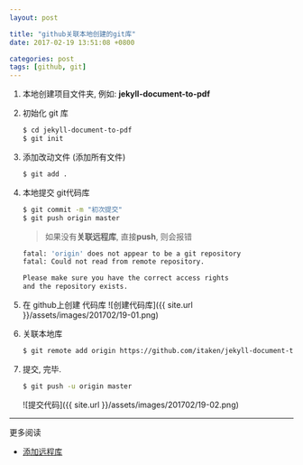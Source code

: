 ```yaml
---
layout: post

title: "github关联本地创建的git库"
date: 2017-02-19 13:51:08 +0800

categories: post
tags: [github, git]
---
```


1. 本地创建项目文件夹, 例如: **jekyll-document-to-pdf**

1. 初始化 git 库
    ```bash
    $ cd jekyll-document-to-pdf
    $ git init
    ```

1. 添加改动文件 (添加所有文件)
    ```bash
    $ git add .
    ```

1. 本地提交 git代码库
    ```bash
    $ git commit -m "初次提交"
    $ git push origin master
    ```

    > 如果没有**关联远程库**, 直接**push**, 则会报错

    ```bash
    fatal: 'origin' does not appear to be a git repository
    fatal: Could not read from remote repository.

    Please make sure you have the correct access rights
    and the repository exists.
    ```

1. 在 github上创建 代码库
    ![创建代码库]({{ site.url }}/assets/images/201702/19-01.png)

1. 关联本地库
    ```bash
    $ git remote add origin https://github.com/itaken/jekyll-document-to-pdf.git
    ```

1. 提交, 完毕.
    ```bash
    $ git push -u origin master
    ```
    ![提交代码]({{ site.url }}/assets/images/201702/19-02.png)

---
更多阅读
- [添加远程库](http://www.liaoxuefeng.com/wiki/0013739516305929606dd18361248578c67b8067c8c017b000/0013752340242354807e192f02a44359908df8a5643103a000)
